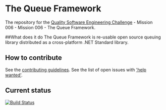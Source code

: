# The Queue Framework
The repository for the [Quality Software Engineering Challenge](https://github.com/krist00fer/qsec/) - Mission 006 - Mission 006 - The Queue Framework.

##What does it do
The Queue Framework is re-usable open source queuing library distributed as a cross-platform .NET Standard library.

## How to contribute
See the [contributing guidelines](CONTRIBUTING.md).
See the list of open issues with ['help wanted'](https://github.com/Lybecker/qsec_queue_framework/labels/help%20wanted).

## Current status
[![Build Status](https://anlybeck.visualstudio.com/Microsoft/_apis/build/status/Lybecker.qsec_queue_framework)](https://anlybeck.visualstudio.com/Microsoft/_build/latest?definitionId=1)
